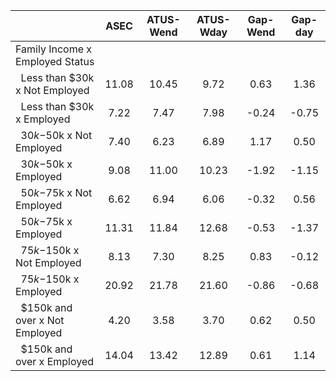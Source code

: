 
|                      |         ASEC |    ATUS-Wend |    ATUS-Wday |     Gap-Wend |      Gap-day |
| -------------------- | :----------: | :----------: | :----------: | :----------: | :----------: |
| Family Income x Employed Status |              |              |              |              |              |
| &nbsp;&nbsp;Less than $30k x Not Employed |        11.08 |        10.45 |         9.72 |         0.63 |         1.36 |
| &nbsp;&nbsp;Less than $30k x Employed |         7.22 |         7.47 |         7.98 |        -0.24 |        -0.75 |
| &nbsp;&nbsp;$30k-$50k x Not Employed |         7.40 |         6.23 |         6.89 |         1.17 |         0.50 |
| &nbsp;&nbsp;$30k-$50k x Employed |         9.08 |        11.00 |        10.23 |        -1.92 |        -1.15 |
| &nbsp;&nbsp;$50k-$75k x Not Employed |         6.62 |         6.94 |         6.06 |        -0.32 |         0.56 |
| &nbsp;&nbsp;$50k-$75k x Employed |        11.31 |        11.84 |        12.68 |        -0.53 |        -1.37 |
| &nbsp;&nbsp;$75k-$150k x Not Employed |         8.13 |         7.30 |         8.25 |         0.83 |        -0.12 |
| &nbsp;&nbsp;$75k-$150k x Employed |        20.92 |        21.78 |        21.60 |        -0.86 |        -0.68 |
| &nbsp;&nbsp;$150k and over x Not Employed |         4.20 |         3.58 |         3.70 |         0.62 |         0.50 |
| &nbsp;&nbsp;$150k and over x Employed |        14.04 |        13.42 |        12.89 |         0.61 |         1.14 |

